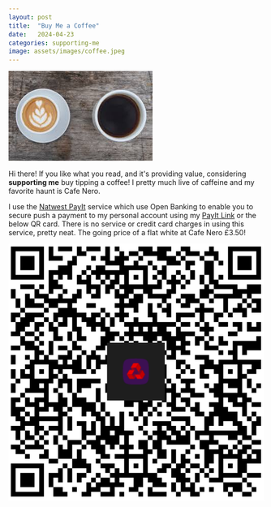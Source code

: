 ```yaml
---
layout: post
title:  "Buy Me a Coffee"
date:   2024-04-23
categories: supporting-me
image: assets/images/coffee.jpeg
---
```

![lrqa](../assets/images/coffee.jpeg)

Hi there! If you like what you read, and it's providing value, considering <b>supporting me</b> buy tipping a coffee! I pretty much live of caffeine and my favorite haunt is Cafe Nero.

I use the [Natwest PayIt](https://www.natwest.com/business/business-services/payit-hub/payit.html) service which use Open Banking to enable you to secure push a payment to my personal account using my [PayIt Link](https://paymentrequest.natwestpayit.com/reusable-links/d5f75869-2cb5-4b65-9ef8-d714cb9bc007) or the below QR card. There is no service or credit card charges in using this service, pretty neat. The going price of a flat white at Cafe Nero £3.50!

![lrqa](../assets/images/payit.png)
